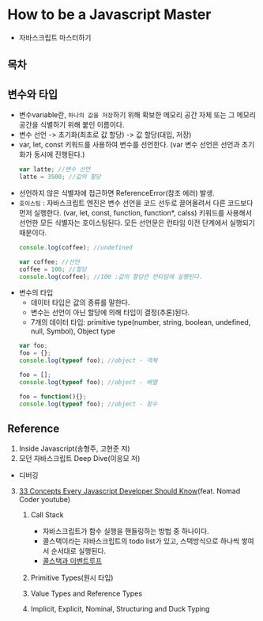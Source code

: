 # How to be a Javascript Master
- 자바스크립트 마스터하기

## 목차

## 변수와 타입
- 변수variable란, `하나의 값을 저장`하기 위해 확보한 메모리 공간 자체 또는 그 메모리 공간을 식별하기 위해 붙인 이름이다. 
- 변수 선언 -> 초기화(최초로 값 할당) -> 값 할당(대입, 저장)
- var, let, const 키워드를 사용하여 변수를 선언한다. (var 변수 선언은 선언과 초기화가 동시에 진행된다.)
    ```js
    var latte; //변수 선언
    latte = 3500; //값의 할당
    ```
- 선언하지 않은 식별자에 접근하면 ReferenceError(참조 에러) 발생.
- `호이스팅` : 자바스크립트 엔진은 변수 선언을 코드 선두로 끌어올려서 다른 코드보다 먼저 실행한다. (var, let, const, function, function*, calss) 키워드를 사용해서 선언한 모든 식별자는 호이스팅된다. 모든 선언문은 런타임 이전 단계에서 실행되기 때문이다. 
    ```js
    console.log(coffee); //undefined

    var coffee; //선언
    coffee = 100; //할당
    console.log(coffee); //100 :값의 할당은 런타임에 실행된다. 
    ```
- 변수의 타입
    - 데이터 타입은 값의 종류를 말한다. 
    - 변수는 선언이 아닌 할당에 의해 타입이 결정(추론)된다. 
    - 7개의 데이터 타입: primitive type(number, string, boolean, undefined, null, Symbol), Object type
    ```js
    var foo;
    foo = {};
    console.log(typeof foo); //object - 객체

    foo = [];
    console.log(typeof foo); //object - 배열

    foo = function(){};
    console.log(typeof foo); //object - 함수
    ```

## Reference
1. Inside Javascript(송형주, 고현준 저)
2. 모던 자바스크립트 Deep Dive(이응모 저)
- 디버깅 
3. [33 Concepts Every Javascript Developer Should Know](https://github.com/leonardomso/33-js-concepts)(feat. Nomad Coder youtube)
    1. Call Stack
        - 자바스크립트가 함수 실행을 핸들링하는 방법 중 하나이다.
        - 콜스택이라는 자바스크립트의 todo list가 있고, 스택방식으로 하나씩 쌓여서 순서대로 실행된다. 
        - [콜스택과 이벤트루프](https://medium.com/@gaurav.pandvia/understanding-javascript-function-executions-tasks-event-loop-call-stack-more-part-1-5683dea1f5ec)

    2. Primitive Types(원시 타입)
    3. Value Types and Reference Types
    4. Implicit, Explicit, Nominal, Structuring and Duck Typing
